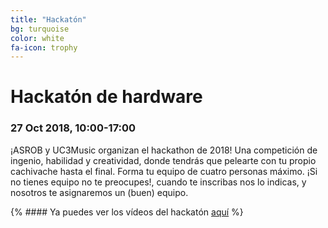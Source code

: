 ```yaml
---
title: "Hackatón"
bg: turquoise
color: white
fa-icon: trophy
---
```

# Hackatón de hardware

### 27 Oct 2018, 10&#58;00-17&#58;00

¡ASROB y UC3Music organizan el hackathon de 2018!
Una competición de ingenio, habilidad y creatividad, donde tendrás que pelearte con tu propio cachivache hasta el final.
Forma tu equipo de cuatro personas máximo. ¡Si no tienes equipo no te preocupes!, cuando te inscribas nos lo indicas, y nosotros te asignaremos un (buen) equipo.



{% #### Ya puedes ver los vídeos del hackatón [aquí](https://www.youtube.com/playlist?list=PLsVexTwov1BrHCJeMBeMvCwLMCK0mwPHD) %}